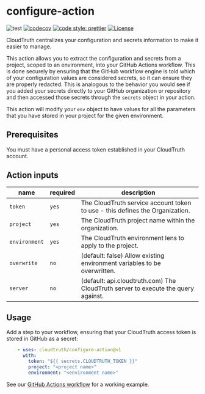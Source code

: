 # configure-action

 ![test](https://github.com/cloudtruth/configure-action/actions/workflows/test.yml/badge.svg)
[![codecov](https://codecov.io/gh/cloudtruth/configure-action/branch/main/graph/badge.svg?token=CZs9Fqr6k9)](https://codecov.io/gh/cloudtruth/configure-action)
[![code style: prettier](https://img.shields.io/badge/code_style-prettier-ff69b4.svg?style=flat-square)](https://github.com/prettier/prettier)
[![License](https://img.shields.io/badge/License-Apache%202.0-blue.svg)](https://opensource.org/licenses/Apache-2.0)

CloudTruth centralizes your configuration and secrets information to make it easier
to manage.

This action allows you to extract the configuration and secrets from a project, scoped
to an environment, into your GitHub Actions workflow.  This is done securely by ensuring
that the GitHub workflow engine is told which of your configuration values are considered
secrets, so it can ensure they are properly redacted.  This is analogous to the behavior
you would see if you added your secrets directly to your GitHub organization or repository
and then accessed those secrets through the `secrets` object in your action.

This action will modify your `env` object to have values for all the parameters that
you have stored in your project for the given environment.

## Prerequisites

You must have a personal access token established in your CloudTruth account.

## Action inputs

| name | required | description |
| ---- | -------- | ----------- |
| `token` | `yes` | The CloudTruth service account token to use - this defines the Organization. |
| `project` | `yes` | The CloudTruth project name within the organization. |
| `environment` | `yes` | The CloudTruth environment lens to apply to the project. |
| `overwrite` | `no` | (default: false) Allow existing environment variables to be overwritten. |
| `server` | `no` | (default: api.cloudtruth.com) The CloudTruth server to execute the query against. |

## Usage

Add a step to your workflow, ensuring that your CloudTruth access token is
stored in GitHub as a secret:

```yaml
    - uses: cloudtruth/configure-action@v1
      with:
        token: "${{ secrets.CLOUDTRUTH_TOKEN }}"
        project: "<project name>"
        environment: "<environment name>"
```

See our [GitHub Actions workflow](https://github.com/cloudtruth/configure-action/blob/main/.github/workflows/test.yml) for a working example.